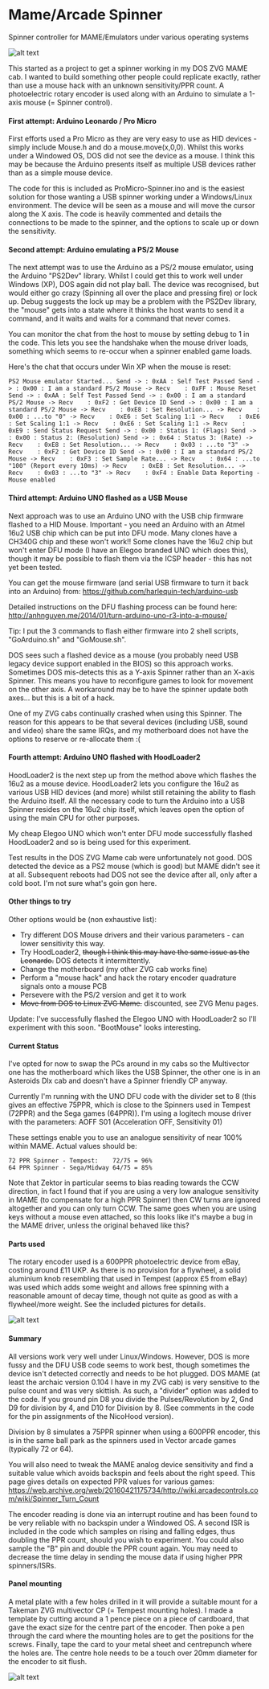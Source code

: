 # Mame/Arcade Spinner
Spinner controller for MAME/Emulators under various operating systems

![alt text](https://raw.githubusercontent.com/ChadsArcade/Mame-Spinner/master/Spinner3-small.jpg "Completed Spinner")


This started as a project to get a spinner working in my DOS ZVG MAME cab. I wanted to build something other people could replicate exactly, rather than use a mouse hack with an unknown sensitivity/PPR count. A photoelectric rotary encoder is used along with an Arduino to simulate a 1-axis mouse (= Spinner control).


#### First attempt: Arduino Leonardo / Pro Micro 

First efforts used a Pro Micro as they are very easy to use as HID devices - simply include Mouse.h and do a mouse.move(x,0,0). Whilst this works under a Windowed OS, DOS did not see the device as a mouse. I think this may be because the Arduino presents itself as multiple USB devices rather than as a simple mouse device.

The code for this is included as ProMicro-Spinner.ino and is the easiest solution for those wanting a USB spinner working under a Windows/Linux environment. The device will be seen as a mouse and will move the cursor along the X axis. The code is heavily commented and details the connections to be made to the spinner, and the options to scale up or down the sensitivity. 

#### Second attempt: Arduino emulating a PS/2 Mouse

The next attempt was to use the Arduino as a PS/2 mouse emulator, using the Arduino "PS2Dev" library. Whilst I could get this to work well under Windows (XP), DOS again did not play ball. The device was recognised, but would either go crazy (Spinning all over the place and pressing fire) or lock up. Debug suggests the lock up may be a problem with the PS2Dev library, the "mouse" gets into a state where it thinks the host wants to send it a command, and it waits and waits for a command that never comes.

You can monitor the chat from the host to mouse by setting debug to 1 in the code. This lets you see the handshake when the mouse driver loads, something which seems to re-occur when a spinner enabled game loads.

Here's the chat that occurs under Win XP when the mouse is reset:

``
PS2 Mouse emulator Started...
   Send -> : 0xAA : Self Test Passed
   Send -> : 0x00 : I am a standard PS/2 Mouse
-> Recv    : 0xFF : Mouse Reset
   Send -> : 0xAA : Self Test Passed
   Send -> : 0x00 : I am a standard PS/2 Mouse
-> Recv    : 0xF2 : Get Device ID
   Send -> : 0x00 : I am a standard PS/2 Mouse
-> Recv    : 0xE8 : Set Resolution...
-> Recv    : 0x00 : ...to "0"
-> Recv    : 0xE6 : Set Scaling 1:1
-> Recv    : 0xE6 : Set Scaling 1:1
-> Recv    : 0xE6 : Set Scaling 1:1
-> Recv    : 0xE9 : Send Status Request
   Send -> : 0x00 : Status 1: (Flags)
   Send -> : 0x00 : Status 2: (Resolution)
   Send -> : 0x64 : Status 3: (Rate)
-> Recv    : 0xE8 : Set Resolution...
-> Recv    : 0x03 : ...to "3"
-> Recv    : 0xF2 : Get Device ID
   Send -> : 0x00 : I am a standard PS/2 Mouse
-> Recv    : 0xF3 : Set Sample Rate...
-> Recv    : 0x64 : ...to "100" (Report every 10ms)
-> Recv    : 0xE8 : Set Resolution...
-> Recv    : 0x03 : ...to "3"
-> Recv    : 0xF4 : Enable Data Reporting - Mouse enabled
``

#### Third attempt: Arduino UNO flashed as a USB Mouse

Next approach was to use an Arduino UNO with the USB chip firmware flashed to a HID Mouse. Important - you need an Arduino with an Atmel 16u2 USB chip which can be put into DFU mode. Many clones have a CH340G chip and these won't work!! Some clones have the 16u2 chip but won't enter DFU mode (I have an Elegoo branded UNO which does this), though it may be possible to flash them via the ICSP header - this has not yet been tested.

You can get the mouse firmware (and serial USB firmware to turn it back into an Arduino) from: https://github.com/harlequin-tech/arduino-usb

Detailed instructions on the DFU flashing process can be found here: http://anhnguyen.me/2014/01/turn-arduino-uno-r3-into-a-mouse/

Tip: I put the 3 commands to flash either firmware into 2 shell scripts, "GoArduino.sh" and "GoMouse.sh". 

DOS sees such a flashed device as a mouse (you probably need USB legacy device support enabled in the BIOS) so this approach works. Sometimes DOS mis-detects this as a Y-axis Spinner rather than an X-axis Spinner. This means you have to reconfigure games to look for movement on the other axis. A workaround may be to have the spinner update both axes... but this is a bit of a hack.

One of my ZVG cabs continually crashed when using this Spinner. The reason for this appears to be that several devices (including USB, sound and video) share the same IRQs, and my motherboard does not have the options to reserve or re-allocate them :(

#### Fourth attempt: Arduino UNO flashed with HoodLoader2

HoodLoader2 is the next step up from the method above which flashes the 16u2 as a mouse device. HoodLoader2 lets you configure the 16u2 as various USB HID devices (and more) whilst still retaining the ability to flash the Arduino itself. All the necessary code to turn the Arduino into a USB Spinner resides on the 16u2 chip itself, which leaves open the option of using the main CPU for other purposes.

My cheap Elegoo UNO which won't enter DFU mode successfully flashed HoodLoader2 and so is being used for this experiment.

Test results in the DOS ZVG Mame cab were unfortunately not good. DOS detected the device as a PS2 mouse (which is good) but MAME didn't see it at all. Subsequent reboots had DOS not see the device after all, only after a cold boot. I'm not sure what's goin gon here.

#### Other things to try

Other options would be (non exhaustive list):
* Try different DOS Mouse drivers and their various parameters - can lower sensitivity this way.
* Try HoodLoader2, ~~though I think this may have the same issue as the Leonardo.~~ DOS detects it intermittently.
* Change the motherboard (my other ZVG cab works fine)
* Perform a "mouse hack" and hack the rotary encoder quadrature signals onto a mouse PCB
* Persevere with the PS/2 version and get it to work
* ~~Move from DOS to Linux ZVG Mame.~~ discounted, see ZVG Menu pages.


Update: I've successfully flashed the Elegoo UNO with HoodLoader2 so I'll experiment with this soon. "BootMouse" looks interesting.

#### Current Status

I've opted for now to swap the PCs around in my cabs so the Multivector one has the motherboard which likes the USB Spinner, the other one is in an Asteroids Dlx cab and doesn't have a Spinner friendly CP anyway.

Currently I'm running with the UNO DFU code with the divider set to 8 (this gives an effective 75PPR, which is close to the Spinners used in Tempest (72PPR) and the Sega games (64PPR)). I'm using a logitech mouse driver with the parameters: AOFF S01
(Acceleration OFF, Sensitivity 01)

These settings enable you to use an analogue sensitivity of near 100% within MAME. Actual values should be:

    72 PPR Spinner - Tempest:    72/75 = 96%
    64 PPR Spinner - Sega/Midway 64/75 = 85%

Note that Zektor in particular seems to bias reading towards the CCW direction, in fact I found that if you are using a very low analogue sensitivity in MAME (to compensate for a high PPR Spinner) then CW turns are ignored altogether and you can only turn CCW. The same goes when you are using keys without a mouse even attached, so this looks like it's maybe a bug in the MAME driver, unless the original behaved like this?

#### Parts used

The rotary encoder used is a 600PPR photoelectric device from eBay, costing around £11 UKP. As there is no provision for a flywheel, a solid aluminium knob resembling that used in Tempest (approx £5 from eBay) was used which adds some weight and allows free spinning with a reasonable amount of decay time, though not quite as good as with a flywheel/more weight. See the included pictures for details.

![alt text](https://raw.githubusercontent.com/ChadsArcade/Mame-Spinner/master/Spinner1-small.jpg "Encoder, knob and mounting plate")

#### Summary

All versions work very well under Linux/Windows. However, DOS is more fussy and the DFU USB code seems to work best, though sometimes the device isn't detected correctly and needs to be hot plugged. DOS MAME (at least the archaic version 0.104 I have in my ZVG cab) is very sensitive to the pulse count and was very skittish. As such, a "divider" option was added to the  code. If you ground pin D8 you divide the Pulses/Revolution by 2, Gnd D9 for division by 4, and D10 for Division by 8. (See comments in the code for the pin assignments of the NicoHood version).

Division by 8 simulates a 75PPR spinner when using a 600PPR encoder, this is in the same ball park as the spinners used in Vector arcade games (typically 72 or 64).

You will also need to tweak the MAME analog device sensitivity and find a suitable value which avoids backspin and feels about the right speed. This page gives details on expected PPR values for various games: https://web.archive.org/web/20160421175734/http://wiki.arcadecontrols.com/wiki/Spinner_Turn_Count

The encoder reading is done via an interrupt routine and has been found to be very reliable with no backspin under a Windowed OS. A second ISR is included in the code which samples on rising and falling edges, thus doubling the PPR count, should you wish to experiment. You could also sample the "B" pin and double the PPR count again. You may need to decrease the time delay in sending the mouse data if using higher PPR spinners/ISRs.

#### Panel mounting

A metal plate with a few holes drilled in it will provide a suitable mount for a Takeman ZVG multivector CP (= Tempest mounting holes). I made a template by cutting around a 1 pence piece on a piece of cardboard, that gave the exact size for the centre part of the encoder. Then poke a pen through the card where the mounting holes are to get the positions for the screws. Finally, tape the card to your metal sheet and centrepunch where the holes are. The centre hole needs to be a touch over 20mm diameter for the encoder to sit flush.

![alt text](https://raw.githubusercontent.com/ChadsArcade/Mame-Spinner/master/Spinner2-small.jpg "Encoder mounted on plate")
